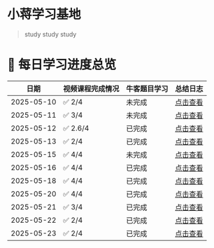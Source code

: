 # 小蒋学习基地

> study study study

# 🎯 每日学习进度总览

| 日期       | 视频课程完成情况 | 牛客题目学习 | 总结日志                |
|------------|------------------|--------------|-------------------------|
| 2025-05-10 | ✅ 2/4           | 未完成    | [点击查看](logs/2025-05-10.md) |
| 2025-05-11 | ✅ 3/4           | 未完成    | [点击查看](logs/2025-05-11.md) |
| 2025-05-12 | ✅ 2.6/4         | 已完成    | [点击查看](logs/2025-05-12.md) |
| 2025-05-13 | ✅ 2/4           | 已完成    | [点击查看](logs/2025-05-13.md) |
| 2025-05-15 | ✅ 4/4           | 未完成    | [点击查看](logs/2025-05-15.md) |
| 2025-05-16 | ✅ 4/4           | 已完成    | [点击查看](logs/2025-05-16.md) |
| 2025-05-18 | ✅ 4/4           | 已完成    | [点击查看](logs/2025-05-18.md) |
| 2025-05-20 | ✅ 4/4           | 已完成    | [点击查看](logs/2025-05-20.md) |
| 2025-05-21 | ✅ 3/4           | 已完成    | [点击查看](logs/2025-05-21.md) |
| 2025-05-22 | ✅ 2/4           | 已完成    | [点击查看](logs/2025-05-22.md) |
| 2025-05-23 | ✅ 2/4           | 已完成    | [点击查看](logs/2025-05-23.md) |